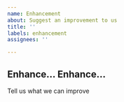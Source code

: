 ```yaml
---
name: Enhancement
about: Suggest an improvement to us
title: ''
labels: enhancement
assignees: ''

---
```


## Enhance... Enhance...
Tell us what we can improve
